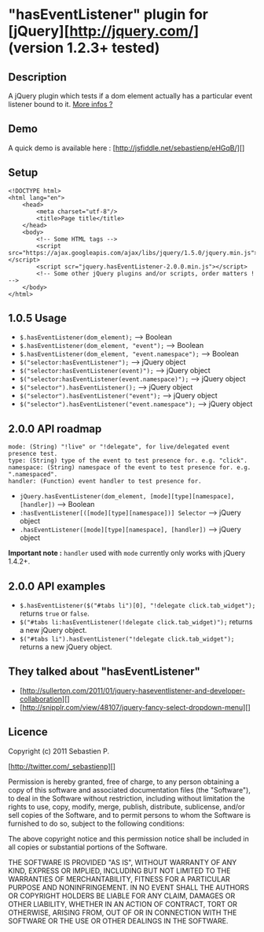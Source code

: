 "hasEventListener" plugin for [jQuery][http://jquery.com/] (version 1.2.3+ tested)
================================

Description
------------
A jQuery plugin which tests if a dom element actually has a particular event listener bound to it.
[More infos ?](https://twitter.com/#!/search/_sebastienp%20hasEventListener)

Demo
-----
A quick demo is available here : [http://jsfiddle.net/sebastienp/eHGqB/][]

Setup
------
    <!DOCTYPE html>
    <html lang="en">
        <head>
            <meta charset="utf-8"/>
            <title>Page title</title>
        </head>
        <body>
            <!-- Some HTML tags -->
            <script src="https://ajax.googleapis.com/ajax/libs/jquery/1.5.0/jquery.min.js"></script>
            <script scr="jquery.hasEventListener-2.0.0.min.js"></script>
            <!-- Some other jQuery plugins and/or scripts, order matters ! -->
        </body>
    </html>

1.0.5 Usage
------------
* `$.hasEventListener(dom_element);` --> Boolean
* `$.hasEventListener(dom_element, "event");` --> Boolean
* `$.hasEventListener(dom_element, "event.namespace");` --> Boolean
* `$("selector:hasEventListener");` --> jQuery object
* `$("selector:hasEventListener(event)");` --> jQuery object
* `$("selector:hasEventListener(event.namespace)");` --> jQuery object
* `$("selector").hasEventListener();` --> jQuery object
* `$("selector").hasEventListener("event");` --> jQuery object
* `$("selector").hasEventListener("event.namespace");` --> jQuery object

2.0.0 API roadmap
------------------
    mode: (String) "!live" or "!delegate", for live/delegated event presence test.
    type: (String) type of the event to test presence for. e.g. "click".
    namespace: (String) namespace of the event to test presence for. e.g. ".namespaced".
    handler: (Function) event handler to test presence for.

* `jQuery.hasEventListener(dom_element, [mode][type][namespace], [handler])` --> Boolean
* `:hasEventListener[([mode][type][namespace])] Selector` --> jQuery object
* `.hasEventListener([mode][type][namespace], [handler])` --> jQuery object

**Important note :**  `handler` used with `mode` currently only works with jQuery 1.4.2+.

2.0.0 API examples
-------------------
* `$.hasEventListener($("#tabs li")[0], "!delegate click.tab_widget");` returns `true` or `false`.
* `$("#tabs li:hasEventListener(!delegate click.tab_widget)");` returns a new jQuery object.
* `$("#tabs li").hasEventListener("!delegate click.tab_widget");` returns a new jQuery object.

They talked about "hasEventListener"
-------------------------------------
* [http://sullerton.com/2011/01/jquery-haseventlistener-and-developer-collaboration][]
* [http://snipplr.com/view/48107/jquery-fancy-select-dropdown-menu][]

Licence
--------
Copyright (c) 2011 Sebastien P.

[http://twitter.com/_sebastienp][]

Permission is hereby granted, free of charge, to any person obtaining a copy
of this software and associated documentation files (the "Software"), to deal
in the Software without restriction, including without limitation the rights
to use, copy, modify, merge, publish, distribute, sublicense, and/or sell
copies of the Software, and to permit persons to whom the Software is
furnished to do so, subject to the following conditions:

The above copyright notice and this permission notice shall be included in
all copies or substantial portions of the Software.

THE SOFTWARE IS PROVIDED "AS IS", WITHOUT WARRANTY OF ANY KIND, EXPRESS OR
IMPLIED, INCLUDING BUT NOT LIMITED TO THE WARRANTIES OF MERCHANTABILITY,
FITNESS FOR A PARTICULAR PURPOSE AND NONINFRINGEMENT. IN NO EVENT SHALL THE
AUTHORS OR COPYRIGHT HOLDERS BE LIABLE FOR ANY CLAIM, DAMAGES OR OTHER
LIABILITY, WHETHER IN AN ACTION OF CONTRACT, TORT OR OTHERWISE, ARISING FROM,
OUT OF OR IN CONNECTION WITH THE SOFTWARE OR THE USE OR OTHER DEALINGS IN
THE SOFTWARE.